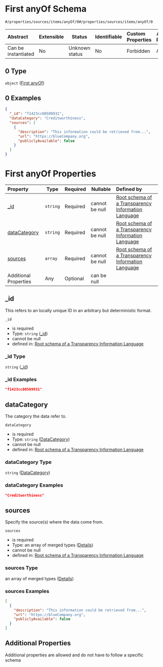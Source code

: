 # First anyOf Schema

```txt
#/properties/sources/items/anyOf/0#/properties/sources/items/anyOf/0
```




| Abstract            | Extensible | Status         | Identifiable | Custom Properties | Additional Properties | Access Restrictions | Defined In                                                           |
| :------------------ | ---------- | -------------- | ------------ | :---------------- | --------------------- | ------------------- | -------------------------------------------------------------------- |
| Can be instantiated | No         | Unknown status | No           | Forbidden         | Allowed               | none                | [tilt-schema.json\*](../out/tilt-schema.json "open original schema") |

## 0 Type

`object` ([First anyOf](tilt-schema-properties-sources-items-anyof-first-anyof.md))

## 0 Examples

```json
{
  "_id": "f1423cc00509931",
  "dataCategory": "Creditworthiness",
  "sources": [
    {
      "description": "This information could be retrieved from...",
      "url": "https://blueCompany.org",
      "publiclyAvailable": false
    }
  ]
}
```

# First anyOf Properties

| Property                      | Type     | Required | Nullable       | Defined by                                                                                                                                                                                                                                                      |
| :---------------------------- | -------- | -------- | -------------- | :-------------------------------------------------------------------------------------------------------------------------------------------------------------------------------------------------------------------------------------------------------------- |
| [\_id](#_id)                  | `string` | Required | cannot be null | [Root schema of a Transparency Information Language](tilt-schema-properties-sources-items-anyof-first-anyof-properties-_id.md "\#/properties/sources/items/anyOf/0/properties/\_id#/properties/sources/items/anyOf/0/properties/\_id")                          |
| [dataCategory](#dataCategory) | `string` | Required | cannot be null | [Root schema of a Transparency Information Language](tilt-schema-properties-sources-items-anyof-first-anyof-properties-datacategory.md "\#/properties/sources/items/anyOf/0/properties/dataCategory#/properties/sources/items/anyOf/0/properties/dataCategory") |
| [sources](#sources)           | `array`  | Required | cannot be null | [Root schema of a Transparency Information Language](tilt-schema-properties-sources-items-anyof-first-anyof-properties-sources.md "\#/properties/sources/items/anyOf/0/properties/sources#/properties/sources/items/anyOf/0/properties/sources")                |
| Additional Properties         | Any      | Optional | can be null    |                                                                                                                                                                                                                                                                 |

## \_id

This refers to an locally unique ID in an arbitrary but deterministic format.


`_id`

-   is required
-   Type: `string` ([\_id](tilt-schema-properties-sources-items-anyof-first-anyof-properties-_id.md))
-   cannot be null
-   defined in: [Root schema of a Transparency Information Language](tilt-schema-properties-sources-items-anyof-first-anyof-properties-_id.md "\#/properties/sources/items/anyOf/0/properties/\_id#/properties/sources/items/anyOf/0/properties/\_id")

### \_id Type

`string` ([\_id](tilt-schema-properties-sources-items-anyof-first-anyof-properties-_id.md))

### \_id Examples

```json
"f1423cc00509931"
```

## dataCategory

The category the data refer to.


`dataCategory`

-   is required
-   Type: `string` ([DataCategory](tilt-schema-properties-sources-items-anyof-first-anyof-properties-datacategory.md))
-   cannot be null
-   defined in: [Root schema of a Transparency Information Language](tilt-schema-properties-sources-items-anyof-first-anyof-properties-datacategory.md "\#/properties/sources/items/anyOf/0/properties/dataCategory#/properties/sources/items/anyOf/0/properties/dataCategory")

### dataCategory Type

`string` ([DataCategory](tilt-schema-properties-sources-items-anyof-first-anyof-properties-datacategory.md))

### dataCategory Examples

```json
"Creditworthiness"
```

## sources

Specify the source(s) where the data come from.


`sources`

-   is required
-   Type: an array of merged types ([Details](tilt-schema-properties-sources-items-anyof-first-anyof-properties-sources-items.md))
-   cannot be null
-   defined in: [Root schema of a Transparency Information Language](tilt-schema-properties-sources-items-anyof-first-anyof-properties-sources.md "\#/properties/sources/items/anyOf/0/properties/sources#/properties/sources/items/anyOf/0/properties/sources")

### sources Type

an array of merged types ([Details](tilt-schema-properties-sources-items-anyof-first-anyof-properties-sources-items.md))

### sources Examples

```json
[
  {
    "description": "This information could be retrieved from...",
    "url": "https://blueCompany.org",
    "publiclyAvailable": false
  }
]
```

## Additional Properties

Additional properties are allowed and do not have to follow a specific schema
